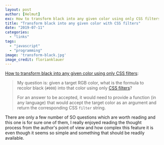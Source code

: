 ```yaml
---
layout: post
author: [Helmut]
exc: How to transform black into any given color using only CSS filters
title: "Transform black into any given color with CSS filters"
date: "2019-07-11"
categories: 
  - "links"
tags:
  - "javascript"
  - "programming"
image: 'transform-black.jpg'
image_credit: florianklauer
---
```


[How to transform black into any given color using only CSS filters](https://stackoverflow.com/questions/42966641/how-to-transform-black-into-any-given-color-using-only-css-filters):

> My question is: given a target RGB color, what is the formula to recolor black (`#000`) into that color using only [CSS filters](https://developer.mozilla.org/en/docs/Web/CSS/filter)?
> 
> For an answer to be accepted, it would need to provide a function (in any language) that would accept the target color as an argument and return the corresponding CSS `filter` string.

There are only a few number of SO questions which are worth reading and this one is for sure one of them, I really enjoyed reading the thought process from the author's point of view and how complex this feature it is even though it seems so simple and something that should be readily available.
